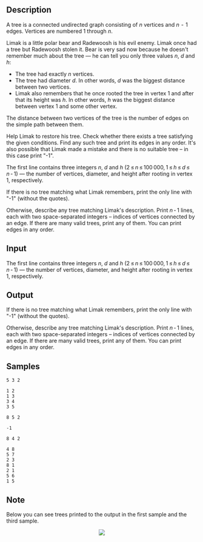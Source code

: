 ## Description

<div><p>A tree is a connected undirected graph consisting of <span class="tex-span"><i>n</i></span> vertices and <span class="tex-span"><i>n</i>  -  1</span> edges. Vertices are numbered <span class="tex-span">1</span> through <span class="tex-span"><i>n</i></span>.</p><p>Limak is a little polar bear and Radewoosh is his evil enemy. Limak once had a tree but Radewoosh stolen it. Bear is very sad now because he doesn't remember much about the tree&nbsp;— he can tell you only three values <span class="tex-span"><i>n</i></span>, <span class="tex-span"><i>d</i></span> and <span class="tex-span"><i>h</i></span>:</p><ul> <li> The tree had exactly <span class="tex-span"><i>n</i></span> vertices. </li><li> The tree had diameter <span class="tex-span"><i>d</i></span>. In other words, <span class="tex-span"><i>d</i></span> was the biggest distance between two vertices. </li><li> Limak also remembers that he once rooted the tree in vertex <span class="tex-span">1</span> and after that its height was <span class="tex-span"><i>h</i></span>. In other words, <span class="tex-span"><i>h</i></span> was the biggest distance between vertex <span class="tex-span">1</span> and some other vertex. </li></ul><p>The distance between two vertices of the tree is the number of edges on the simple path between them.</p><p>Help Limak to restore his tree. Check whether there exists a tree satisfying the given conditions. Find any such tree and print its edges in any order. It's also possible that Limak made a mistake and there is no suitable tree&nbsp;– in this case print "<span class="tex-font-style-tt">-1</span>".</p></div><div class="input-specification"><p>The first line contains three integers <span class="tex-span"><i>n</i></span>, <span class="tex-span"><i>d</i></span> and <span class="tex-span"><i>h</i></span> (<span class="tex-span">2 ≤ <i>n</i> ≤ 100 000, 1 ≤ <i>h</i> ≤ <i>d</i> ≤ <i>n</i> - 1</span>)&nbsp;— the number of vertices, diameter, and height after rooting in vertex <span class="tex-span">1</span>, respectively.</p></div><div class="output-specification"><p>If there is no tree matching what Limak remembers, print the only line with "<span class="tex-font-style-tt">-1</span>" (without the quotes).</p><p>Otherwise, describe any tree matching Limak's description. Print <span class="tex-span"><i>n</i> - 1</span> lines, each with two space-separated integers&nbsp;– indices of vertices connected by an edge. If there are many valid trees, print any of them. You can print edges in any order.</p></div>

## Input

<p>The first line contains three integers <span class="tex-span"><i>n</i></span>, <span class="tex-span"><i>d</i></span> and <span class="tex-span"><i>h</i></span> (<span class="tex-span">2 ≤ <i>n</i> ≤ 100 000, 1 ≤ <i>h</i> ≤ <i>d</i> ≤ <i>n</i> - 1</span>)&nbsp;— the number of vertices, diameter, and height after rooting in vertex <span class="tex-span">1</span>, respectively.</p>

## Output

<p>If there is no tree matching what Limak remembers, print the only line with "<span class="tex-font-style-tt">-1</span>" (without the quotes).</p><p>Otherwise, describe any tree matching Limak's description. Print <span class="tex-span"><i>n</i> - 1</span> lines, each with two space-separated integers&nbsp;– indices of vertices connected by an edge. If there are many valid trees, print any of them. You can print edges in any order.</p>

## Samples

```input1
5 3 2

```

```output1
1 2
1 3
3 4
3 5
```






```input2
8 5 2

```

```output2
-1

```






```input3
8 4 2

```

```output3
4 8
5 7
2 3
8 1
2 1
5 6
1 5

```




## Note

<p>Below you can see trees printed to the output in the first sample and the third sample.</p><center> <img class="tex-graphics" src="./27822/file/lbTPyr87.png" style="max-width: 100.0%;max-height: 100.0%;"> </center>
